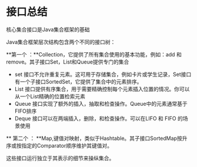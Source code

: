 # 接口总结

核心集合接口是Java集合框架的基础

Java集合框架层次结构包含两个不同的接口树：

**第一个 ：**Collection，它提供了所有集合使用的基本功能，例如：add 和remove。其子接口Set，List和Queue提供专门的集合
* set 接口不允许重复元素。这可用于存储集合，例如卡片或学生记录，Set接口有一个子接口SortedSet，它提供了集合中的元素排序。
* List 接口提供有序集合，用于需要精确控制每个元素插入位置的情况。你可以从一个List精确的位置检索元素
* Queue 接口实现了额外的插入，抽取和检查操作。Queue中的元素通常基于FIFO排序
* Deque 接口可以在两端插入，删除，和检查操作。可以在LIFO 和 FIFO 的场景使用

** 第二个 ： **Map,键值对映射，类似于Hashtable。其子接口SortedMap按升序或按指定的Comparator顺序维护其键值对。

这些接口运行独立于其表示的细节来操纵集合。